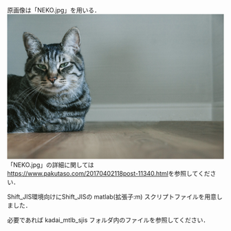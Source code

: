 原画像は「NEKO.jpg」を用いる．  
![原画像](https://github.com/tainak/lecture_image_processing/blob/master/org_img/NEKO.jpg)
「NEKO.jpg」の詳細に関しては<https://www.pakutaso.com/20170402118post-11340.html>を参照してください．


Shift_JIS環境向けにShift_JISの matlab(拡張子:m) スクリプトファイルを用意しました．

必要であれば kadai_mtlb_sjis フォルダ内のファイルを参照してください．
